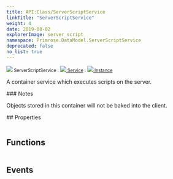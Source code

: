 ```yaml
---
title: API:Class/ServerScriptService
linkTitle: "ServerScriptService"
weight: 4
date: 2019-08-02
explorerImage: server_script
namespace: Primrose.DataModel.ServerScriptService
deprecated: false
no_list: true
---
```

<small class="inheritance">
<span class="" href="/docs/api-reference/Class/ServerScriptService"><img src="/icons/silk/server_script.png"/>&nbsp;ServerScriptService</span>&nbsp;:&nbsp;<a class="" href="/docs/api-reference/Class/Service"><img src="/icons/silk/default.png"/>&nbsp;Service</a>&nbsp;:&nbsp;<a class="" href="/docs/api-reference/Class/Instance"><img src="/icons/silk/default.png"/>&nbsp;Instance</a></small>
<p class="summary">

A container service which executes scripts on the server.

</p>
### Notes
<p class="remarks">
Objects stored in this container will not be baked into the client.
</p> 
## Properties
 
<table class="studiohide">
<tbody>
</tbody>
</table>
 
## Functions
 
<table class="studiohide">
<tbody>
</tbody>
</table>
 
## Events
 
<table class="studiohide">
<tbody>
</tbody>
</table>
<b>
</b>
<div class="inheritors">
<ul class="root">
</ul>
</div>
